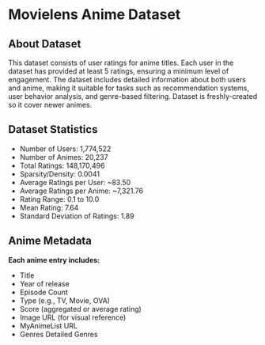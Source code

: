 # Movielens Anime Dataset

## About Dataset

This dataset consists of user ratings for anime titles. Each user in the dataset has provided at least 5 ratings, ensuring a minimum level of engagement. The dataset includes detailed information about both users and anime, making it suitable for tasks such as recommendation systems, user behavior analysis, and genre-based filtering. Dataset is freshly-created so it cover newer animes.

## Dataset Statistics

  - Number of Users: 1,774,522
  - Number of Animes: 20,237
  - Total Ratings: 148,170,496
  - Sparsity/Density: 0.0041
  - Average Ratings per User: ~83.50
  - Average Ratings per Anime: ~7,321.76
  - Rating Range: 0.1 to 10.0
  - Mean Rating: 7.64
  - Standard Deviation of Ratings: 1.89

## Anime Metadata

**Each anime entry includes:**

 - Title
 - Year of release
 - Episode Count
 - Type (e.g., TV, Movie, OVA)
 - Score (aggregated or average rating)
 - Image URL (for visual reference)
 - MyAnimeList URL
 - Genres Detailed Genres
